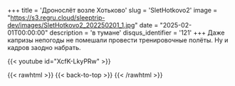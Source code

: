 +++
title = 'Дронослёт возле Хотьково'
slug = 'SletHotkovo2'
image = "https://s3.regru.cloud/sleeptrip-dev/images/SletHotkovo2_202250201_1.jpg"
date = "2025-02-01T00:00:00"
description = 'в тумане'
disqus_identifier = '121'
+++
Даже капризы непогоды не помешали провести тренировочные полёты. Ну и кадров заодно набрать.

{{< youtube id="XcfK-LkyPRw" >}}

{{< rawhtml >}}
{{< back-to-top >}}
{{< /rawhtml >}}
